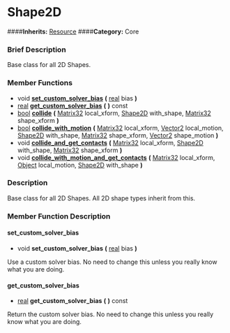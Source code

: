 #  Shape2D  
####**Inherits:** [Resource](class_resource)
####**Category:** Core

###  Brief Description  
Base class for all 2D Shapes.

###  Member Functions 
  * void  **[set&#95;custom&#95;solver&#95;bias](#set_custom_solver_bias)**  **(** [real](class_real) bias  **)**
  * [real](class_real)  **[get&#95;custom&#95;solver&#95;bias](#get_custom_solver_bias)**  **(** **)** const
  * [bool](class_bool)  **[collide](#collide)**  **(** [Matrix32](class_matrix32) local_xform, [Shape2D](class_shape2d) with_shape, [Matrix32](class_matrix32) shape_xform  **)**
  * [bool](class_bool)  **[collide&#95;with&#95;motion](#collide_with_motion)**  **(** [Matrix32](class_matrix32) local_xform, [Vector2](class_vector2) local_motion, [Shape2D](class_shape2d) with_shape, [Matrix32](class_matrix32) shape_xform, [Vector2](class_vector2) shape_motion  **)**
  * void  **[collide&#95;and&#95;get&#95;contacts](#collide_and_get_contacts)**  **(** [Matrix32](class_matrix32) local_xform, [Shape2D](class_shape2d) with_shape, [Matrix32](class_matrix32) shape_xform  **)**
  * void  **[collide&#95;with&#95;motion&#95;and&#95;get&#95;contacts](#collide_with_motion_and_get_contacts)**  **(** [Matrix32](class_matrix32) local_xform, [Object](class_object) local_motion, [Shape2D](class_shape2d) with_shape  **)**

###  Description  
Base class for all 2D Shapes. All 2D shape types inherit from this.

###  Member Function Description  

#### <a name="set_custom_solver_bias">set_custom_solver_bias</a>
  * void  **set&#95;custom&#95;solver&#95;bias**  **(** [real](class_real) bias  **)**

Use a custom solver bias. No need to change this unless you really know what you are doing.

#### <a name="get_custom_solver_bias">get_custom_solver_bias</a>
  * [real](class_real)  **get&#95;custom&#95;solver&#95;bias**  **(** **)** const

Return the custom solver bias. No need to change this unless you really know what you are doing.
